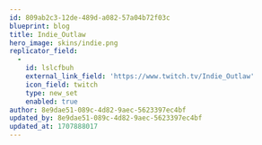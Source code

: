 ```yaml
---
id: 809ab2c3-12de-489d-a082-57a04b72f03c
blueprint: blog
title: Indie_Outlaw
hero_image: skins/indie.png
replicator_field:
  -
    id: lslcfbuh
    external_link_field: 'https://www.twitch.tv/Indie_Outlaw'
    icon_field: twitch
    type: new_set
    enabled: true
author: 8e9dae51-089c-4d82-9aec-5623397ec4bf
updated_by: 8e9dae51-089c-4d82-9aec-5623397ec4bf
updated_at: 1707888017
---
```

